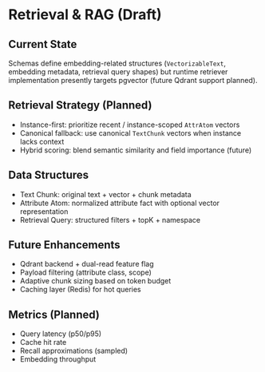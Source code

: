 # Retrieval & RAG (Draft)

## Current State

Schemas define embedding-related structures (`VectorizableText`, embedding metadata, retrieval query shapes) but runtime retriever implementation presently targets pgvector (future Qdrant support planned).

## Retrieval Strategy (Planned)

- Instance-first: prioritize recent / instance-scoped `AttrAtom` vectors
- Canonical fallback: use canonical `TextChunk` vectors when instance lacks context
- Hybrid scoring: blend semantic similarity and field importance (future)

## Data Structures

- Text Chunk: original text + vector + chunk metadata
- Attribute Atom: normalized attribute fact with optional vector representation
- Retrieval Query: structured filters + topK + namespace

## Future Enhancements

- Qdrant backend + dual-read feature flag
- Payload filtering (attribute class, scope)
- Adaptive chunk sizing based on token budget
- Caching layer (Redis) for hot queries

## Metrics (Planned)

- Query latency (p50/p95)
- Cache hit rate
- Recall approximations (sampled)
- Embedding throughput

